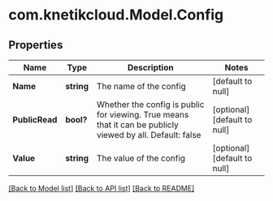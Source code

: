 # com.knetikcloud.Model.Config
## Properties

Name | Type | Description | Notes
------------ | ------------- | ------------- | -------------
**Name** | **string** | The name of the config | [default to null]
**PublicRead** | **bool?** | Whether the config is public for viewing. True means that it can be publicly viewed by all. Default: false | [optional] [default to null]
**Value** | **string** | The value of the config | [optional] [default to null]

[[Back to Model list]](../README.md#documentation-for-models) [[Back to API list]](../README.md#documentation-for-api-endpoints) [[Back to README]](../README.md)


